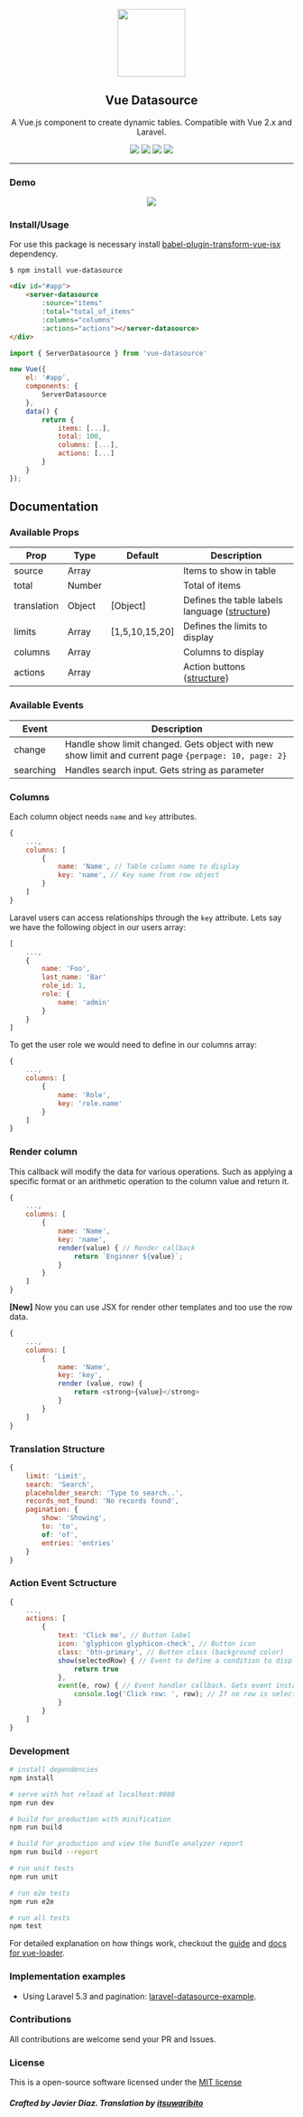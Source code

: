<p align="center">
    <a href="https://github.com/coderdiaz/vue-datasource">
        <img src="logo.png" width="120">
    </a>
    <h2 align="center">Vue Datasource</h2>
</p>

<p align="center">
    A Vue.js component to create dynamic tables. Compatible with Vue 2.x and Laravel.
</p>

<p align="center">
    <a href="https://github.com/coderdiaz/vue-datasource/blob/master/LICENSE"><img src="https://img.shields.io/badge/license-MIT-blue.svg?style=flat-square"></a>
    <a href="https://github.com/coderdiaz/vue-datasource/stargazers"><img src="https://img.shields.io/github/stars/coderdiaz/vue-datasource.svg?style=flat-square"></a>
    <a href="http://npmjs.com/package/vue-datasource"><img src="https://img.shields.io/npm/dm/vue-datasource.svg?style=flat-square"></a>
    <a href="http://npmjs.com/package/vue-datasource"><img src="https://img.shields.io/npm/v/vue-datasource.svg?style=flat-square"></a>
</p>

---

### Demo
<p align="center">
    <img src="screenshot.png">
</p>

### Install/Usage
For use this package is necessary install [babel-plugin-transform-vue-jsx](https://github.com/vuejs/babel-plugin-transform-vue-jsx) dependency.

```
$ npm install vue-datasource
```

```html
<div id="#app">
    <server-datasource
        :source="items"
        :total="total_of_items"
        :columns="columns"
        :actions="actions"></server-datasource>
</div>
```

```javascript
import { ServerDatasource } from 'vue-datasource'

new Vue({
    el: '#app',
    components: {
        ServerDatasource
    },
    data() {
        return {
            items: [...],
            total: 100,
            columns: [...],
            actions: [...]
        }
    }
});
```

## Documentation

### Available Props
| Prop        | Type    | Default        | Description                                                                        |
|-------------|---------|----------------|------------------------------------------------------------------------------------|
| source      | Array   |                | Items to show in table                                                             |
| total       | Number  |                | Total of items
| translation | Object  | [Object]       | Defines the table labels language ([structure](#translation-structure))            |
| limits      | Array   | [1,5,10,15,20] | Defines the limits to display                                                      |
| columns     | Array   |                | Columns to display                                                                 |
| actions     | Array   |                | Action buttons ([structure](#action-event-sctructure))                             |

### Available Events
| Event       | Description                                                                                         |
|-------------|-----------------------------------------------------------------------------------------------------|
| change      | Handle show limit changed. Gets object with new show limit and current page `{perpage: 10, page: 2}`|
| searching   | Handles search input. Gets string as parameter                                                      |

### Columns
Each column object needs `name` and `key` attributes.
```javascript
{
    ...,
    columns: [
        {
            name: 'Name', // Table column name to display
            key: 'name', // Key name from row object
        }
    ]
}
```

Laravel users can access relationships through the `key` attribute. Lets say we have the following object in our users array:

```javascript
[
    ...,
    {
        name: 'Foo',
        last_name: 'Bar'
        role_id: 1,
        role: {
            name: 'admin'
        }
    }
]
```

To get the user role we would need to define in our columns array:
```javascript
{
    ...,
    columns: [
        {
            name: 'Role',
            key: 'role.name'
        }
    ]
}
```


### Render column
This callback will modify the data for various operations. Such as applying a specific format or an arithmetic operation to the column value and return it.

```javascript
{
    ...,
    columns: [
        {
            name: 'Name',
            key: 'name',
            render(value) { // Render callback
                return `Enginner ${value}`;
            }
        }
    ]
}
```

**[New]** Now you can use JSX for render other templates and too use the row data.

```javascript
{
    ...,
    columns: [
        {
            name: 'Name',
            key: 'key',
            render (value, row) {
                return <strong>{value}</strong>
            }
        }
    ]
}
```

### Translation Structure
```javascript
{
    limit: 'Limit',
    search: 'Search',
    placeholder_search: 'Type to search..',
    records_not_found: 'No records found',
    pagination: {
        show: 'Showing',
        to: 'to',
        of: 'of',
        entries: 'entries'
    }
}
```

### Action Event Sctructure
```javascript
{
    ...,
    actions: [
        {
            text: 'Click me', // Button label
            icon: 'glyphicon glyphicon-check', // Button icon
            class: 'btn-primary', // Button class (background color)
            show(selectedRow) { // Event to define a condition to display the button with the selected row
                return true
            },
            event(e, row) { // Event handler callback. Gets event instace and selected row
                console.log('Click row: ', row); // If no row is selected, row will be NULL
            }
        }
    ]
}
```

### Development

``` bash
# install dependencies
npm install

# serve with hot reload at localhost:8080
npm run dev

# build for production with minification
npm run build

# build for production and view the bundle analyzer report
npm run build --report

# run unit tests
npm run unit

# run e2e tests
npm run e2e

# run all tests
npm test
```

For detailed explanation on how things work, checkout the [guide](http://vuejs-templates.github.io/webpack/) and [docs for vue-loader](http://vuejs.github.io/vue-loader).

### Implementation examples
- Using Laravel 5.3 and pagination: [laravel-datasource-example](https://github.com/coderdiaz/laravel-datasource-example).

### Contributions
All contributions are welcome send your PR and Issues.

### License
This is a open-source software licensed under the [MIT license](https://raw.githubusercontent.com/coderdiaz/vue-datasource/master/LICENSE)

##### Crafted by Javier Diaz. Translation by [itsuwaribito](https://github.com/itsuwaribito)
